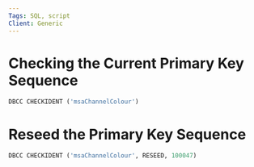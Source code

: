```yaml
---
Tags: SQL, script
Client: Generic
---
```

# Checking the Current Primary Key Sequence
```sql
DBCC CHECKIDENT ('msaChannelColour')
```

# Reseed the Primary Key Sequence
```sql
DBCC CHECKIDENT ('msaChannelColour', RESEED, 100047)
```
